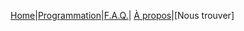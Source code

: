 [Home](index.md)|[Programmation](Programmation.md)|[F.A.Q.](Questions.md)| [À propos](Aboutus.md)|[Nous trouver]
